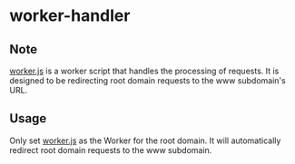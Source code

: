 # worker-handler

## Note
[worker.js](worker.js) is a worker script that handles the processing of requests. It is designed to be redirecting root domain requests to the www subdomain's URL.

## Usage
Only set [worker.js](worker.js) as the Worker for the root domain. It will automatically redirect root domain requests to the www subdomain.
